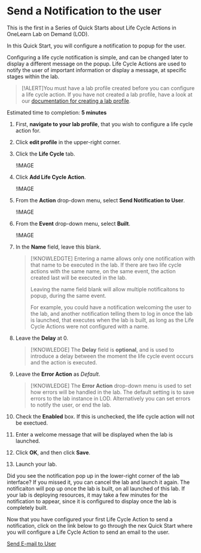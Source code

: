 # Send a Notification to the user

This is the first in a Series of Quick Starts about Life Cycle Actions in OneLearn Lab on Demand (LOD).

In this Quick Start, you will configure a notification to popup for the user. 

Configuring a life cycle notification is simple, and can be changed later to display a different message on the popup. Life Cycle Actions are used to notify the user of important information or display a message, at specific stages within the lab. 

> [!ALERT]You must have a lab profile created before you can configure a life cycle action. If you have not created a lab profile, have a look at our [documentation for creating a lab profile](URL).

Estimated time to completion: **5 minutes**

1. First, **navigate to your lab profile**, that you wish to configure a life cycle action for.

1. Click **edit profile** in the upper-right corner.

1. Click the **Life Cycle** tab.

    !IMAGE[](\docs\lod\images\life-cycle-tab.png)

1. Click **Add Life Cycle Action**.

    !IMAGE[](\docs\lod\images\add-life-cycle-action.png)

1. From the **Action** drop-down menu, select **Send Notification to User**.

    !IMAGE[](\docs\lod\image\send-notification-to-user.png)

1. From the **Event** drop-down menu, select **Built**.

    !IMAGE[](\docs\lod\images\built.png)

1. In the **Name** field, leave this blank. 

    > [!KNOWLEDGTE] Entering a name allows only one notification with that name to be executed in the lab. If there are two life cycle actions with the same name, on the same event, the action created last will be executed in the lab. 
    >
    >Leaving the name field blank will allow multiple notificaitons to popup, during the same event. 
    >
    >For example, you could have a notification welcoming the user to the lab, and another notification telling them to log in once the lab is launched, that executes when the lab is built, as long as the Life Cycle Actions were not configured with a name. 

1. Leave the **Delay** at 0. 

    >[!KNOWLEDGE] The **Delay** field is **optional**, and is used to introduce a delay between the moment the life cycle event occurs and the action is executed. 

1. Leave the **Error Action** as _Default_.

    > [!KNOWLEDGE] The **Error Action** drop-down menu is used to set how errors will be handled in the lab. The default setting is to save errors to the lab instance in LOD. Alternatively you can set errors to notify the user, or end the lab.

1. Check the **Enabled** box. If this is unchecked, the life cycle action will not be exectued.

1. Enter a welcome message that will be displayed when the lab is launched. 

1. Click **OK**, and then click **Save**. 

1. Launch your lab.

Did you see the notification pop up in the lower-right corner of the lab interface? If you missed it, you can cancel the lab and launch it again. The notificaiton will pop up once the lab is built, on all launched of this lab. If your lab is deploying resources, it may take a few minutes for the notification to appear, since it is configured to display once the lab is completely built. 

Now that you have configured your first Life Cycle Action to send a notification, click on the link below to go through the nex Quick Start where you will configure a Life Cycle Action to send an email to the user. 

[Send E-mail to User](/lod/quick-starts/life-cycle-actions/email-student.md)
